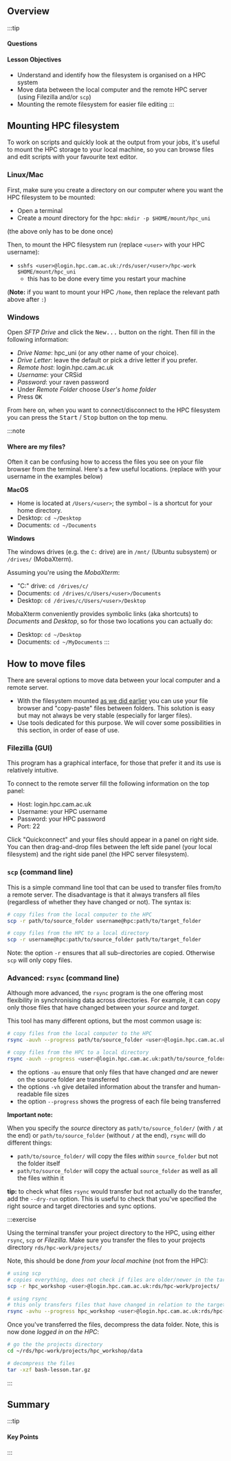 ## Overview

:::tip
#### Questions

#### Lesson Objectives

- Understand and identify how the filesystem is organised on a HPC system
- Move data between the local computer and the remote HPC server (using Filezilla and/or `scp`)
- Mounting the remote filesystem for easier file editing
:::

## Mounting HPC filesystem

To work on scripts and quickly look at the output from your jobs, it's useful to mount the HPC storage to your local machine, so you can browse files and edit scripts with your favourite text editor.

### Linux/Mac

First, make sure you create a directory on our computer where you want the HPC filesystem to be mounted:

- Open a terminal
- Create a _mount_ directory for the hpc: `mkdir -p $HOME/mount/hpc_uni`

(the above only has to be done once)

Then, to mount the HPC filesystem run (replace `<user>` with your HPC username):

- `sshfs <user>@login.hpc.cam.ac.uk:/rds/user/<user>/hpc-work $HOME/mount/hpc_uni`
  - this has to be done every time you restart your machine

(**Note:** if you want to mount your HPC `/home`, then replace the relevant path above after `:`)

### Windows

Open _SFTP Drive_ and click the <kbd>New...</kbd> button on the right.
Then fill in the following information:

- _Drive Name_: hpc_uni (or any other name of your choice).
- _Drive Letter_: leave the default or pick a drive letter if you prefer.
- _Remote host_: login.hpc.cam.ac.uk
- _Username_: your CRSid
- _Password_: your raven password
- Under _Remote Folder_ choose _User's home folder_
- Press <kbd>OK</kbd>

From here on, when you want to connect/disconnect to the HPC filesystem you can press the <kbd>Start</kbd> / <kbd>Stop</kbd> button on the top menu.

<!--
- Open your windows explorer <img src=https://upload.wikimedia.org/wikipedia/en/thumb/0/04/File_Explorer_Icon.png/64px-File_Explorer_Icon.png width=20 height=20 />
- On the left menu <kbd>right-click</kbd> on _This PC_ (Windows 10) or _Computer_ (Windows 7) and select _Map network drive..._
- Select a _Drive_ letter of your choice
- Type the following in _Folder:_ `\\sshfs\<user>@login.hpc.cam.ac.uk\rds\hpc-work` (replace `<user>` with your HPC username)
-->


:::note
#### Where are my files?

Often it can be confusing how to access the files you see on your file browser from the terminal.
Here's a few useful locations. (replace <user> with your username in the examples below)

**MacOS**

- Home is located at `/Users/<user>`; the symbol `~` is a shortcut for your home directory.
- Desktop: `cd ~/Desktop`
- Documents: `cd ~/Documents`

**Windows**

The windows drives (e.g. the `C:` drive) are in `/mnt/` (Ubuntu subsystem) or `/drives/` (MobaXterm).

Assuming you're using the _MobaXterm_:

- "C:" drive: `cd /drives/c/`
- Documents: `cd /drives/c/Users/<user>/Documents`
- Desktop: `cd /drives/c/Users/<user>/Desktop`

MobaXterm conveniently provides symbolic links (aka shortcuts) to _Documents_ and _Desktop_, so for those two locations you can actually do:

- Desktop: `cd ~/Desktop`
- Documents: `cd ~/MyDocuments`
:::

## How to move files

There are several options to move data between your local computer and a remote server.

- With the filesystem mounted [as we did earlier](./00_getting_started.md) you can use your file browser and "copy-paste" files between folders.
  This solution is easy but may not always be very stable (especially for larger files).
- Use tools dedicated for this purpose. We will cover some possibilities in this section, in order of ease of use.


### Filezilla (GUI)

This program has a graphical interface, for those that prefer it and its use is relatively intuitive.

To connect to the remote server fill the following information on the top panel:

- Host: login.hpc.cam.ac.uk
- Username: your HPC username
- Password: your HPC password
- Port: 22

Click "Quickconnect" and your files should appear in a panel on right side.
You can then drag-and-drop files between the left side panel (your local filesystem) and the right side panel (the HPC server filesystem).


### `scp` (command line)

This is a simple command line tool that can be used to transfer files from/to a remote server. 
The disadvantage is that it always transfers all files (regardless of whether they have changed or not). 
The syntax is:

```bash
# copy files from the local computer to the HPC
scp -r path/to/source_folder username@hpc:path/to/target_folder

# copy files from the HPC to a local directory
scp -r username@hpc:path/to/source_folder path/to/target_folder
```

Note: the option `-r` ensures that all sub-directories are copied. Otherwise `scp` will only copy files.


### Advanced: `rsync` (command line)

Although more advanced, the `rsync` program is the one offering most flexibility in synchronising data across directories.
For example, it can copy only those files that have changed between your _source_ and _target_.

This tool has many different options, but the most common usage is:

```bash
# copy files from the local computer to the HPC
rsync -auvh --progress path/to/source_folder <user>@login.hpc.cam.ac.uk:path/to/target_folder

# copy files from the HPC to a local directory
rsync -auvh --progress <user>@login.hpc.cam.ac.uk:path/to/source_folder path/to/target_folder
```

- the options `-au` ensure that only files that have changed _and_ are newer on the source folder are transferred
- the options `-vh` give detailed information about the transfer and human-readable file sizes
- the option `--progress` shows the progress of each file being transferred

**Important note:**

When you specify the *source* directory as `path/to/source_folder/` (with `/` at the end) or `path/to/source_folder` (without `/` at the end), `rsync` will do different things:

  - `path/to/source_folder/` will copy the files *within* `source_folder` but not the folder itself
  - `path/to/source_folder` will copy the actual `source_folder` as well as all the files within it

**tip:** to check what files `rsync` would transfer but not actually do the transfer, add the `--dry-run` option. This is useful to check that you've specified the right source and target directories and sync options.


:::exercise

Using the terminal transfer your project directory to the HPC, using either `rsync`, `scp` or _Filezilla_.
Make sure you transfer the files to your projects directory `rds/hpc-work/projects/`

Note, this should be done _from your local machine_ (not from the HPC):

```bash
# using scp
# copies everything, does not check if files are older/newer in the target
scp -r hpc_workshop <user>@login.hpc.cam.ac.uk:rds/hpc-work/projects/

# using rsync
# this only transfers files that have changed in relation to the target
rsync -avhu --progress hpc_workshop <user>@login.hpc.cam.ac.uk:rds/hpc-work/projects/
```

Once you've transferred the files, decompress the data folder. Note, this is now done _logged in on the HPC_:

```bash
# go the the projects directory
cd ~/rds/hpc-work/projects/hpc_workshop/data

# decompress the files
tar -xzf bash-lesson.tar.gz
```

:::

## Summary

:::tip
#### Key Points
:::
